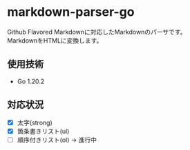 # markdown-parser-go  
Github Flavored Markdownに対応したMarkdownのパーサです。  
MarkdownをHTMLに変換します。  

## 使用技術
- Go 1.20.2

## 対応状況
- [x] 太字(strong)
- [x] 箇条書きリスト(ul)
- [ ] 順序付きリスト(ol) -> 進行中